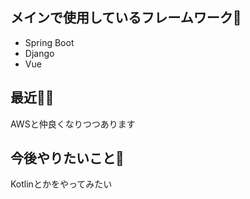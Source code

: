 ## メインで使用しているフレームワーク🚀
- Spring Boot
- Django
- Vue
## 最近🏃‍♀️
AWSと仲良くなりつつあります
## 今後やりたいこと🤫
Kotlinとかをやってみたい


